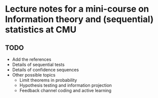 # Lecture notes for a mini-course on Information theory and (sequential) statistics at CMU

## TODO 

* Add the references 
* Details of sequential tests   
* Details of confidence sequences 
* Other possible topics   
  * Limit theorems in probability 
  * Hypothesis testing and information projection 
  * Feedback channel coding and active learning 
